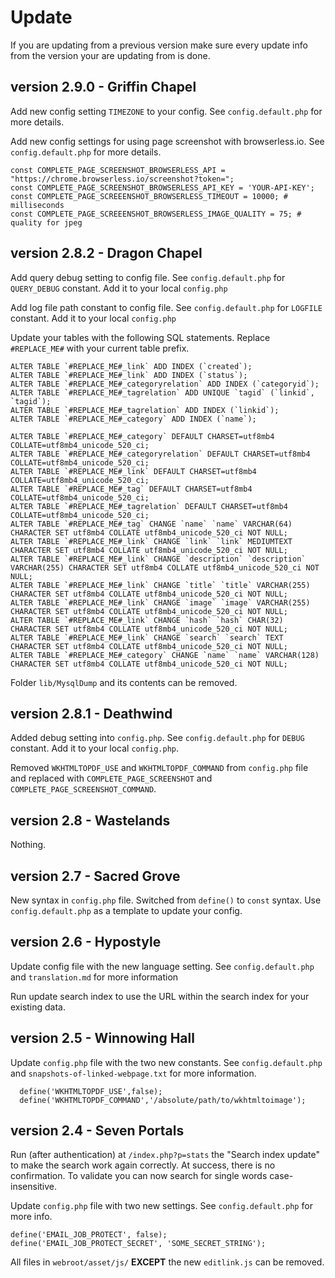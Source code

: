 # Update

If you are updating from a previous version make sure every update info from  the version your are updating from is done.

## version 2.9.0 - Griffin Chapel

Add new config setting `TIMEZONE` to your config. See `config.default.php` for more details.

Add new config settings for using page screenshot with browserless.io. See `config.default.php` for more details.

```
const COMPLETE_PAGE_SCREENSHOT_BROWSERLESS_API = "https://chrome.browserless.io/screenshot?token=";
const COMPLETE_PAGE_SCREENSHOT_BROWSERLESS_API_KEY = 'YOUR-API-KEY';
const COMPLETE_PAGE_SCREEENSHOT_BROWSERLESS_TIMEOUT = 10000; # milliseconds
const COMPLETE_PAGE_SCREEENSHOT_BROWSERLESS_IMAGE_QUALITY = 75; # quality for jpeg
```

## version 2.8.2 - Dragon Chapel

Add query debug setting to config file. See `config.default.php` for `QUERY_DEBUG` constant. Add it to your local `config.php`

Add log file path constant to config file.  See `config.default.php` for `LOGFILE` constant. Add it to your local `config.php`

Update your tables with the following SQL statements. Replace `#REPLACE_ME#` with your current table prefix.

```
ALTER TABLE `#REPLACE_ME#_link` ADD INDEX (`created`);
ALTER TABLE `#REPLACE_ME#_link` ADD INDEX (`status`);
ALTER TABLE `#REPLACE_ME#_categoryrelation` ADD INDEX (`categoryid`);
ALTER TABLE `#REPLACE_ME#_tagrelation` ADD UNIQUE `tagid` (`linkid`, `tagid`);
ALTER TABLE `#REPLACE_ME#_tagrelation` ADD INDEX (`linkid`);
ALTER TABLE `#REPLACE_ME#_category` ADD INDEX (`name`);

ALTER TABLE `#REPLACE_ME#_category` DEFAULT CHARSET=utf8mb4 COLLATE=utf8mb4_unicode_520_ci;
ALTER TABLE `#REPLACE_ME#_categoryrelation` DEFAULT CHARSET=utf8mb4 COLLATE=utf8mb4_unicode_520_ci;
ALTER TABLE `#REPLACE_ME#_link` DEFAULT CHARSET=utf8mb4 COLLATE=utf8mb4_unicode_520_ci;
ALTER TABLE `#REPLACE_ME#_tag` DEFAULT CHARSET=utf8mb4 COLLATE=utf8mb4_unicode_520_ci;
ALTER TABLE `#REPLACE_ME#_tagrelation` DEFAULT CHARSET=utf8mb4 COLLATE=utf8mb4_unicode_520_ci;
ALTER TABLE `#REPLACE_ME#_tag` CHANGE `name` `name` VARCHAR(64) CHARACTER SET utf8mb4 COLLATE utf8mb4_unicode_520_ci NOT NULL;
ALTER TABLE `#REPLACE_ME#_link` CHANGE `link` `link` MEDIUMTEXT CHARACTER SET utf8mb4 COLLATE utf8mb4_unicode_520_ci NOT NULL;
ALTER TABLE `#REPLACE_ME#_link` CHANGE `description` `description` VARCHAR(255) CHARACTER SET utf8mb4 COLLATE utf8mb4_unicode_520_ci NOT NULL;
ALTER TABLE `#REPLACE_ME#_link` CHANGE `title` `title` VARCHAR(255) CHARACTER SET utf8mb4 COLLATE utf8mb4_unicode_520_ci NOT NULL;
ALTER TABLE `#REPLACE_ME#_link` CHANGE `image` `image` VARCHAR(255) CHARACTER SET utf8mb4 COLLATE utf8mb4_unicode_520_ci NOT NULL;
ALTER TABLE `#REPLACE_ME#_link` CHANGE `hash` `hash` CHAR(32) CHARACTER SET utf8mb4 COLLATE utf8mb4_unicode_520_ci NOT NULL;
ALTER TABLE `#REPLACE_ME#_link` CHANGE `search` `search` TEXT CHARACTER SET utf8mb4 COLLATE utf8mb4_unicode_520_ci NOT NULL;
ALTER TABLE `#REPLACE_ME#_category` CHANGE `name` `name` VARCHAR(128) CHARACTER SET utf8mb4 COLLATE utf8mb4_unicode_520_ci NOT NULL;
```

Folder `lib/MysqlDump` and its contents can be removed.

## version 2.8.1 - Deathwind

Added debug setting into `config.php`. See `config.default.php` for `DEBUG` constant. Add it to your local `config.php`.

Removed `WKHTMLTOPDF_USE` and `WKHTMLTOPDF_COMMAND` from `config.php` file  and replaced with `COMPLETE_PAGE_SCREENSHOT` 
and `COMPLETE_PAGE_SCREENSHOT_COMMAND`.

## version 2.8 - Wastelands

Nothing.

## version 2.7 - Sacred Grove

New syntax in `config.php` file. Switched from `define()` to `const` syntax. Use `config.default.php` as a template to update your config.

## version 2.6 - Hypostyle

Update config file with the new language setting. See `config.default.php` and `translation.md` for more information 

Run update search index to use the URL within the search index for your existing data.

## version 2.5 - Winnowing Hall

Update `config.php` file with the two new constants. See `config.default.php` and `snapshots-of-linked-webpage.txt` for more information.

```
  define('WKHTMLTOPDF_USE',false);
  define('WKHTMLTOPDF_COMMAND','/absolute/path/to/wkhtmltoimage');
```

## version 2.4 - Seven Portals

Run (after authentication) at `/index.php?p=stats` the "Search index update" to make the search work again correctly. 
At success, there is no confirmation.  To validate you can now search for single words case-insensitive.

Update `config.php` file with two new settings. See `config.default.php` for more info.

```
define('EMAIL_JOB_PROTECT', false);
define('EMAIL_JOB_PROTECT_SECRET', 'SOME_SECRET_STRING');
```

All files in `webroot/asset/js/` **EXCEPT** the new `editlink.js` can be removed.
